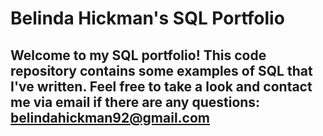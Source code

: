 # Belinda Hickman's SQL Portfolio

## Welcome to my SQL portfolio! This code repository contains some examples of SQL that I've written. Feel free to take a look and contact me via email if there are any questions: belindahickman92@gmail.com
